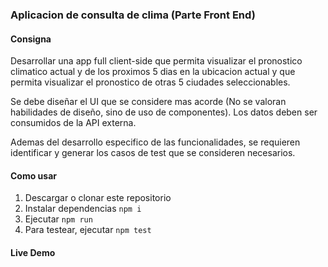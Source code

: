 ### Aplicacion de consulta de clima (Parte Front End)

#### Consigna

Desarrollar una app full client-side que permita visualizar el pronostico climatico actual y de los proximos 5 dias en la ubicacion actual y que permita visualizar el pronostico de otras 5 ciudades seleccionables.

Se debe diseñar el UI que se considere mas acorde (No se valoran habilidades de diseño, sino de uso de componentes). Los datos deben ser consumidos de la API externa.

Ademas del desarrollo especifico de las funcionalidades, se requieren identificar y generar los casos de test que se consideren necesarios.

#### Como usar

1) Descargar o clonar este repositorio
2) Instalar dependencias `npm i`
3) Ejecutar `npm run`
4) Para testear, ejecutar `npm test`

#### Live Demo

